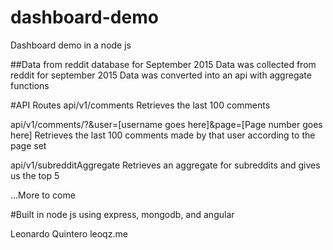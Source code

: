 # dashboard-demo
Dashboard demo in a node js

##Data from reddit database for September 2015
Data was collected from reddit for september 2015
Data was converted into an api with aggregate functions

#API Routes
api/v1/comments
Retrieves the last 100 comments

api/v1/comments/?&user=[username goes here]&page=[Page number goes here]
Retrieves the last 100 comments made by that user according to the page set

api/v1/subredditAggregate
Retrieves an aggregate for subreddits and gives us the top 5

...More to come


#Built in node js using express, mongodb, and angular

Leonardo Quintero
leoqz.me
